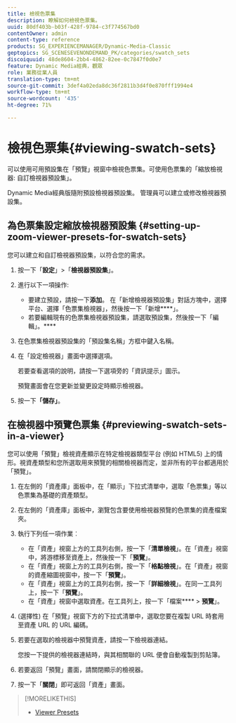 ```yaml
---
title: 檢視色票集
description: 瞭解如何檢視色票集。
uuid: 80df403b-b03f-428f-9784-c3f774567bd0
contentOwner: admin
content-type: reference
products: SG_EXPERIENCEMANAGER/Dynamic-Media-Classic
geptopics: SG_SCENESEVENONDEMAND_PK/categories/swatch_sets
discoiquuid: 48de8604-2bb4-4862-82ee-0c7847f0d0e7
feature: Dynamic Media經典，觀眾
role: 業務從業人員
translation-type: tm+mt
source-git-commit: 3def4a02eda8dc36f2811b3d4f0e870fff1994e4
workflow-type: tm+mt
source-wordcount: '435'
ht-degree: 71%

---
```



# 檢視色票集{#viewing-swatch-sets}

可以使用可用預設集在「預覽」視窗中檢視色票集。可使用色票集的「縮放檢視器: 自訂檢視器預設集」。

Dynamic Media經典版隨附預設檢視器預設集。 管理員可以建立或修改檢視器預設集。

## 為色票集設定縮放檢視器預設集 {#setting-up-zoom-viewer-presets-for-swatch-sets}

您可以建立和自訂檢視器預設集，以符合您的需求。

1. 按一下「**設定**」>「**檢視器預設集**」。
1. 進行以下一項操作:

   * 要建立預設，請按一下&#x200B;**添加**。 在「新增檢視器預設集」對話方塊中，選擇平台、選擇「色票集檢視器」，然後按一下「新增&#x200B;****」。
   * 若要編輯現有的色票集檢視器預設集，請選取預設集，然後按一下「編輯」。****

1. 在色票集檢視器預設集的「預設集名稱」方框中鍵入名稱。
1. 在「設定檢視器」畫面中選擇選項。

   若要查看選項的說明，請按一下選項旁的「資訊提示」圖示。

   預覽畫面會在您更新並變更設定時顯示檢視器。

1. 按一下&#x200B;**「儲存」**。

## 在檢視器中預覽色票集 {#previewing-swatch-sets-in-a-viewer}

您可以使用「預覽」檢視資產顯示在特定檢視器類型平台 (例如 HTML5) 上的情形。視資產類型和您所選取用來預覽的相關檢視器而定，並非所有的平台都適用於「預覽」。

1. 在左側的「資產庫」面板中，在「顯示」下拉式清單中，選取「色票集」等以色票集為基礎的資產類型。
1. 在左側的「資產庫」面板中，瀏覽包含要使用檢視器預覽的色票集的資產檔案夾。
1. 執行下列任一項作業︰

   * 在「資產」視窗上方的工具列右側，按一下「**清單檢視**」。在「資產」視窗中，將游標移至資產上，然後按一下「**預覽**」。
   * 在「資產」視窗上方的工具列右側，按一下「**格點檢視**」。在「資產」視窗的資產縮圖視窗中，按一下「**預覽**」。
   * 在「資產」視窗上方的工具列右側，按一下「**詳細檢視**」。在同一工具列上，按一下「**預覽**」。
   * 在「資產」視窗中選取資產。在工具列上，按一下「檔案&#x200B;**** > **預覽**」。

1. (選擇性) 在「預覽」視窗下方的下拉式清單中，選取您要在複製 URL 時套用至資產 URL 的 URL 編碼。
1. 若要在選取的檢視器中預覽資產，請按一下檢視器連結。

   您按一下提供的檢視器連結時，與其相關聯的 URL 便會自動複製到剪貼簿。

1. 若要返回「預覽」畫面，請關閉顯示的檢視器。
1. 按一下「**關閉**」即可返回「資產」畫面。

>[!MORELIKETHIS]
>
>* [Viewer Presets](application-setup.md#viewer_presets)

